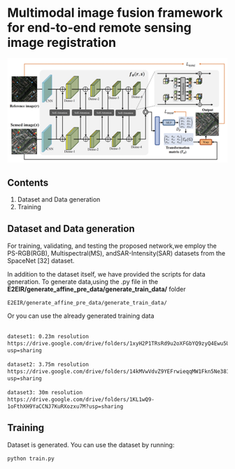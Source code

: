 # Multimodal image fusion framework for end-to-end remote sensing image registration



![image-20230109174009382](image-20230109174009382.png)

## Contents

1. Dataset and Data generation
2. Training


## Dataset and Data generation

For training, validating, and testing the proposed network,we employ the PS-RGB(RGB), Multispectral(MS), andSAR-Intensity(SAR) datasets from the SpaceNet [32] dataset.

In addition to the dataset itself, we have provided the scripts for data generation. To generate data,using the .py file in the **E2EIR/generate_affine_pre_data/generate_train_data/** folder

```Shell
E2EIR/generate_affine_pre_data/generate_train_data/
```
Or you can use the already generated training data

```Shell

dateset1: 0.23m resolution https://drive.google.com/drive/folders/1xyH2P1TRsRd9u2oXFGbYQ9zyQ4Ewu5U4?usp=sharing

dataset2: 3.75m resolution https://drive.google.com/drive/folders/14kMVwVdvZ9YEFrwieqqMW1Fkn5Ne381S?usp=sharing

dataset3: 30m resolution https://drive.google.com/drive/folders/1KL1wQ9-1oFthXH9YaCCNJ7KuRXozxu7M?usp=sharing
```


## Training
Dataset is generated. You can use the dataset by running:

```Shell
python train.py
```




